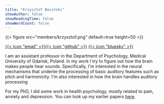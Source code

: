 ```yaml
---
title: "Krzysztof Basiński"
showAuthor: false
showReadingTime: false
showWordCount: false
---
```






{{< figure src="members/krzysztof.png"  default=true height=50 >}}



[{{< icon "email" >}}](mailto:k.basinski@gumed.edu.pl)[{{< icon "github" >}}](http://github.com) [{{< icon "bluesky" >}}](https://bsky.app/profile/kbas.bsky.social)


I am an assistant professor in the Department of Psychology, Medical University of Gdańsk, Poland. In my work I try to figure out how the brain makes people hear sounds. Specifically, I'm interested in the neural mechanisms that underlie the processing of basic auditory features such as pitch and harmonicity. I'm also interested in how the brain handles auditory processing  

For my PhD, I did some work in health psychology, mostly related to pain, anxiety and depression. You can look up my earlier papers [here](https://scholar.google.com/citations?user=BuBtcw0AAAAJ&hl=pl).